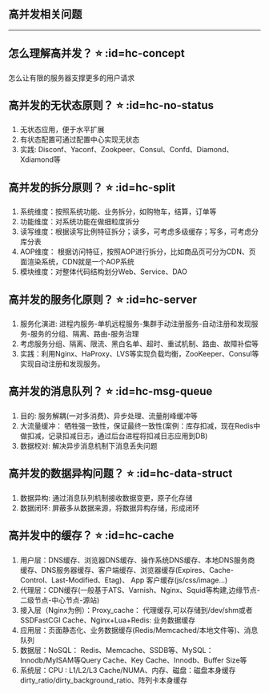 ## 高并发相关问题
---

## 怎么理解高并发？ ⭐ :id=hc-concept
怎么让有限的服务器支撑更多的用户请求

## 高并发的无状态原则？ ⭐ :id=hc-no-status
1. ⽆状态应⽤，便于⽔平扩展
1. 有状态配置可通过配置中⼼实现⽆状态
1. 实践: Disconf、Yaconf、Zookpeer、Consul、Confd、Diamond、Xdiamond等

## 高并发的拆分原则？ ⭐ :id=hc-split
1. 系统维度：按照系统功能、业务拆分，如购物⻋，结算，订单等
1. 功能维度：对系统功能在做细粒度拆分
1. 读写维度：根据读写⽐例特征拆分；读多，可考虑多级缓存；写多，可考虑分库分表
1. AOP维度： 根据访问特征，按照AOP进⾏拆分，⽐如商品⻚可分为CDN、⻚⾯渲染系统，CDN就是⼀个AOP系统
1. 模块维度：对整体代码结构划分Web、Service、DAO

## 高并发的服务化原则？ ⭐ :id=hc-server
1. 服务化演进: 进程内服务-单机远程服务-集群⼿动注册服务-⾃动注册和发现服务-服务的分组、隔离、路由-服务治理
1. 考虑服务分组、隔离、限流、⿊⽩名单、超时、重试机制、路由、故障补偿等
1. 实践：利⽤Nginx、HaProxy、LVS等实现负载均衡，ZooKeeper、Consul等实现⾃动注册和发现服务。

## 高并发的消息队列？ ⭐ :id=hc-msg-queue
1. ⽬的: 服务解耦(⼀对多消费)、异步处理、流量削峰缓冲等
1. ⼤流量缓冲： 牺牲强⼀致性，保证最终⼀致性(案例：库存扣减，现在Redis中做扣减，记录扣减⽇志，通过后台进程将扣减⽇志应⽤到DB)
1. 数据校对: 解决异步消息机制下消息丢失问题

## 高并发的数据异构问题？ ⭐ :id=hc-data-struct
1. 数据异构: 通过消息队列机制接收数据变更，原⼦化存储
1. 数据闭环: 屏蔽多从数据来源，将数据异构存储，形成闭环

## 高并发中的缓存？ ⭐ :id=hc-cache
1. ⽤户层：DNS缓存、浏览器DNS缓存、操作系统DNS缓存、本地DNS服务商缓存、DNS服务器缓存、客户端缓存、浏览器缓存(Expires、Cache-Control、Last-Modified、Etag)、 App
客户缓存(js/css/image…)
1. 代理层：CDN缓存(⼀般基于ATS、Varnish、Nginx、Squid等构建,边缘节点-⼆级节点-中⼼节点-源站)
1. 接⼊层（Nginx为例）：Proxy_cache： 代理缓存,可以存储到/dev/shm或者SSDFastCGI Cache、Nginx+Lua+Redis: 业务数据缓存
1. 应⽤层：⻚⾯静态化、业务数据缓存(Redis/Memcached/本地⽂件等)、消息队列
1. 数据层：NoSQL： Redis、Memcache、SSDB等、MySQL： Innodb/MyISAM等Query Cache、Key Cache、Innodb、Buffer Size等
1. 系统层：CPU : L1/L2/L3 Cache/NUMA、内存、磁盘：磁盘本身缓存dirty_ratio/dirty_background_ratio、阵列卡本身缓存